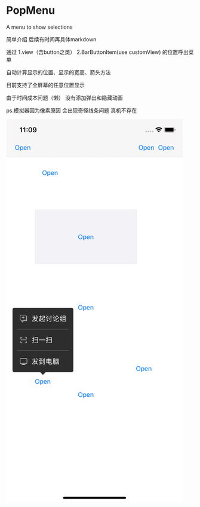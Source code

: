 # PopMenu
A menu to show selections

简单介绍 后续有时间再具体markdown

通过 1.view（含button之类） 2.BarButtonItem(use customView) 的位置呼出菜单 

自动计算显示的位置、显示的宽高、箭头方法

目前支持了全屏幕的任意位置显示 

由于时间成本问题（懒） 没有添加弹出和隐藏动画  

ps.模拟器因为像素原因 会出现奇怪线条问题 真机不存在 

![PopViewExample](demo_image.png "PopViewExample")
